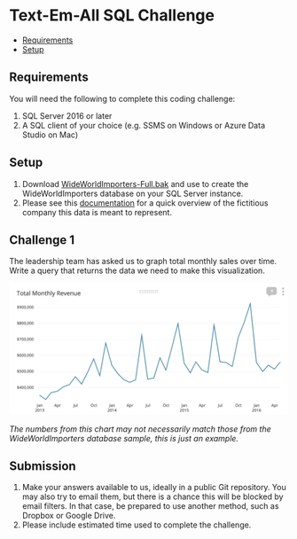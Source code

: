 # Text-Em-All SQL Challenge

- [Requirements](#requirements)
- [Setup](#setup)

## Requirements

You will need the following to complete this coding challenge:

1. SQL Server 2016 or later
2. A SQL client of your choice (e.g. SSMS on Windows or Azure Data Studio on Mac)

## Setup

1. Download [WideWorldImporters-Full.bak](https://github.com/Microsoft/sql-server-samples/releases/download/wide-world-importers-v1.0/WideWorldImporters-Full.bak) and use to create the WideWorldImporters database on your SQL Server instance.
2. Please see this [documentation](https://docs.microsoft.com/en-us/sql/samples/wide-world-importers-what-is?view=sql-server-ver15) for a quick overview of the fictitious company this data is meant to represent.

## Challenge 1

The leadership team has asked us to graph total monthly sales over time. Write a query that returns the data we need to make this visualization.

![chart-example](readme_assets/chart_example.png)

*The numbers from this chart may not necessarily match those from the WideWorldImporters database sample, this is just an example.*

## Submission

1. Make your answers available to us, ideally in a public Git repository. You
   may also try to email them, but there is a
   chance this will be blocked by email filters. In that case, be prepared to use another
   method, such as Dropbox or Google Drive.
2. Please include estimated time used to complete the challenge.